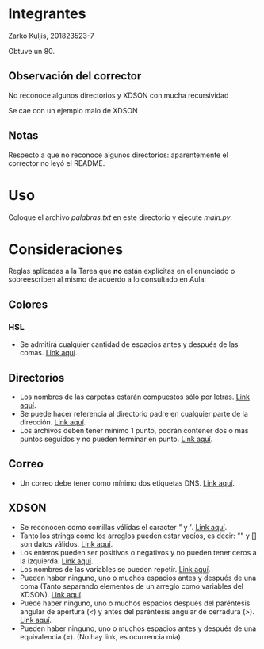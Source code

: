# Integrantes
Zarko Kuljis, 201823523-7

Obtuve un 80.
## Observación del corrector
No reconoce algunos directorios y XDSON con mucha recursividad

Se cae con un ejemplo malo de XDSON
## Notas
Respecto a que no reconoce algunos directorios: aparentemente el corrector no leyó el README.
# Uso
Coloque el archivo *palabras.txt* en este directorio y ejecute *main.py*.
# Consideraciones
Reglas aplicadas a la Tarea que **no** están explícitas en el enunciado o sobreescriben al mismo de acuerdo a lo consultado en Aula:
## Colores
### HSL
* Se admitirá cualquier cantidad de espacios antes y después de las comas. [Link aquí](https://aula.usm.cl/mod/forum/discuss.php?d=5437).
## Directorios
* Los nombres de las carpetas estarán compuestos sólo por letras. [Link aquí](https://aula.usm.cl/mod/forum/discuss.php?d=6128).
* Se puede hacer referencia al directorio padre en cualquier parte de la dirección. [Link aquí](https://aula.usm.cl/mod/forum/discuss.php?d=10005).
* Los archivos deben tener mínimo 1 punto, podrán contener dos o más puntos seguidos y no pueden terminar en punto. [Link aquí](https://aula.usm.cl/mod/forum/discuss.php?d=6304).
## Correo
* Un correo debe tener como mínimo dos etiquetas DNS. [Link aquí](https://aula.usm.cl/mod/forum/discuss.php?d=6191).
## XDSON
* Se reconocen como comillas válidas el caracter *"* y *'*. [Link aquí](https://aula.usm.cl/mod/forum/discuss.php?d=9670).
* Tanto los strings como los arreglos pueden estar vacíos, es decir: "" y [] son datos válidos. [Link aquí](https://aula.usm.cl/mod/forum/discuss.php?d=6463).
* Los enteros pueden ser positivos o negativos y no pueden tener ceros a la izquierda. [Link aquí](https://aula.usm.cl/mod/forum/discuss.php?d=6463).
* Los nombres de las variables se pueden repetir. [Link aquí](https://aula.usm.cl/mod/forum/discuss.php?d=6463).
*  Pueden haber ninguno, uno o muchos espacios antes y después de una coma (Tanto separando elementos de un arreglo como variables del XDSON). [Link aquí](https://aula.usm.cl/mod/forum/discuss.php?d=6128).
* Puede haber ninguno, uno o muchos espacios después del paréntesis angular de apertura (*<*) y antes del paréntesis angular de cerradura (*>*). [Link aquí](https://aula.usm.cl/mod/forum/discuss.php?d=7368).
* Pueden haber ninguno, uno o muchos espacios antes y después de una equivalencia (*=*). (No hay link, es ocurrencia mía).
